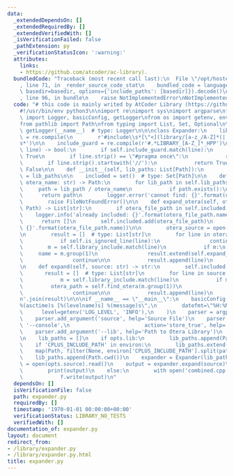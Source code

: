 ```yaml
---
data:
  _extendedDependsOn: []
  _extendedRequiredBy: []
  _extendedVerifiedWith: []
  _isVerificationFailed: false
  _pathExtension: py
  _verificationStatusIcon: ':warning:'
  attributes:
    links:
    - https://github.com/atcoder/ac-library).
  bundledCode: "Traceback (most recent call last):\n  File \"/opt/hostedtoolcache/Python/3.10.1/x64/lib/python3.10/site-packages/onlinejudge_verify/documentation/build.py\"\
    , line 71, in _render_source_code_stat\n    bundled_code = language.bundle(stat.path,\
    \ basedir=basedir, options={'include_paths': [basedir]}).decode()\n  File \"/opt/hostedtoolcache/Python/3.10.1/x64/lib/python3.10/site-packages/onlinejudge_verify/languages/python.py\"\
    , line 96, in bundle\n    raise NotImplementedError\nNotImplementedError\n"
  code: "# this code is mainly writed by AtCoder Library (https://github.com/atcoder/ac-library).\n\
    #!/usr/bin/env python3\n\nimport re\nimport sys\nimport argparse\nfrom logging\
    \ import Logger, basicConfig, getLogger\nfrom os import getenv, environ, pathsep\n\
    from pathlib import Path\nfrom typing import List, Set, Optional\n\n\nlogger =\
    \ getLogger(__name__)  # type: Logger\n\n\nclass Expander:\n    library_include\
    \ = re.compile(\n        r'#include\\s*[\"<](library/[a-z_/A-Z]*(|.hpp))[\">]\\\
    s*')\n\n    include_guard = re.compile(r'#.*LIBRARY_[A-Z_]*_HPP')\n\n    def is_ignored_line(self,\
    \ line) -> bool:\n        if self.include_guard.match(line):\n            return\
    \ True\n        if line.strip() == \"#pragma once\":\n            return True\n\
    \        if line.strip().startswith('//'):\n            return True\n        return\
    \ False\n\n    def __init__(self, lib_paths: List[Path]):\n        self.lib_paths\
    \ = lib_paths\n\n    included = set()  # type: Set[Path]\n\n    def find_otera(self,\
    \ otera_name: str) -> Path:\n        for lib_path in self.lib_paths:\n       \
    \     path = lib_path / otera_name\n            if path.exists():\n          \
    \      return path\n        logger.error('cannot find: {}'.format(otera_name))\n\
    \        raise FileNotFoundError()\n\n    def expand_otera(self, otera_file_path:\
    \ Path) -> List[str]:\n        if otera_file_path in self.included:\n        \
    \    logger.info('already included: {}'.format(otera_file_path.name))\n      \
    \      return []\n        self.included.add(otera_file_path)\n        logger.info('include:\
    \ {}'.format(otera_file_path.name))\n\n        otera_source = open(str(otera_file_path)).read()\n\
    \n        result = []  # type: List[str]\n        for line in otera_source.splitlines():\n\
    \            if self.is_ignored_line(line):\n                continue\n\n    \
    \        m = self.library_include.match(line)\n            if m:\n           \
    \     name = m.group(1)\n                result.extend(self.expand_otera(self.find_otera(name)))\n\
    \                continue\n\n            result.append(line)\n        return result\n\
    \n    def expand(self, source: str) -> str:\n        self.included = set()\n \
    \       result = []  # type: List[str]\n        for line in source.splitlines():\n\
    \            m = self.library_include.match(line)\n            if m:\n       \
    \         otera_path = self.find_otera(m.group(1))\n                result.extend(self.expand_otera(otera_path))\n\
    \                continue\n\n            result.append(line)\n        return '\\\
    n'.join(result)\n\n\nif __name__ == \"__main__\":\n    basicConfig(\n        format=\"\
    %(asctime)s [%(levelname)s] %(message)s\",\n        datefmt=\"%H:%M:%S\",\n  \
    \      level=getenv('LOG_LEVEL', 'INFO'),\n    )\n    parser = argparse.ArgumentParser(description='Expander')\n\
    \    parser.add_argument('source', help='Source File')\n    parser.add_argument('-c',\
    \ '--console',\n                        action='store_true', help='Print to Console')\n\
    \    parser.add_argument('--lib', help='Path to Otera Library')\n    opts = parser.parse_args()\n\
    \n    lib_paths = []\n    if opts.lib:\n        lib_paths.append(Path(opts.lib))\n\
    \    if 'CPLUS_INCLUDE_PATH' in environ:\n        lib_paths.extend(\n        \
    \    map(Path, filter(None, environ['CPLUS_INCLUDE_PATH'].split(pathsep))))\n\
    \    lib_paths.append(Path.cwd())\n    expander = Expander(lib_paths)\n    source\
    \ = open(opts.source).read()\n    output = expander.expand(source)\n\n    if opts.console:\n\
    \        print(output)\n    else:\n        with open('combined.cpp', 'w') as f:\n\
    \            f.write(output)\n"
  dependsOn: []
  isVerificationFile: false
  path: expander.py
  requiredBy: []
  timestamp: '1970-01-01 00:00:00+00:00'
  verificationStatus: LIBRARY_NO_TESTS
  verifiedWith: []
documentation_of: expander.py
layout: document
redirect_from:
- /library/expander.py
- /library/expander.py.html
title: expander.py
---
```

